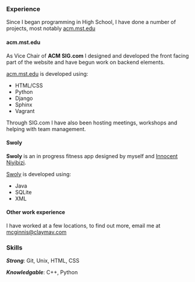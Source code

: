 ### Experience
Since I began programming in High School, I have done a number of projects, most notably [acm.mst.edu](https://acm.mst.edu)
 
#### acm.mst.edu
As Vice Chair of **ACM SIG.com** I designed and developed the front facing part of the website and have begun work on backend elements.
 
[acm.mst.edu](https://acm.mst.edu) is developed using:
- HTML/CSS
- Python
- Django
- Sphinx
- Vagrant
 
Through SIG.com I have also been hosting meetings, workshops and helping with team management.
 
#### Swoly
**Swoly** is an in progress fitness app designed by myself and [Innocent Niyibizi](https://github.com/25cent9).
 
[Swoly](https://github.com/triPi-Devs/SwolyV2) is developed using:
- Java
- SQLite
- XML
 
#### Other work experience
I have worked at a few locations, to find out more, email me at [mcginnis@claymav.com](mailto:mcginnis@claymav.com)
 
 
 
### Skills
***Strong***: Git, Unix, HTML, CSS
 
***Knowledgable***: C++, Python
